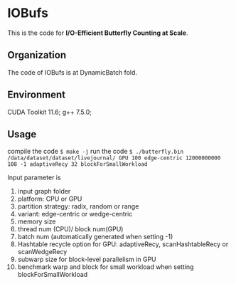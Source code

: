 # IOBufs
This is the code for **I/O-Efficient Butterfly Counting at Scale**.


## Organization
The code of IOBufs is at DynamicBatch fold.

## Environment 
CUDA Toolkit 11.6;
g++ 7.5.0;

## Usage
compile the code
    `$ make -j`
run the code 
    `$ ./butterfly.bin /data/dataset/dataset/livejournal/ GPU 100 edge-centric 12000000000 108 -1 adaptiveRecy 32 blockForSmallWorkload`

Input parameter is 
1. input graph folder
2. platform: CPU or GPU
3. partition strategy: radix, random or range
4. variant: edge-centric or wedge-centric
5. memory size 
6. thread num (CPU)/ block num(GPU)
7. batch num (automatically generated when setting -1)
8. Hashtable recycle option for GPU: adaptiveRecy, scanHashtableRecy or scanWedgeRecy
9. subwarp size for block-level parallelism in GPU
10. benchmark warp and block for small workload when setting blockForSmallWorkload

<!-- ## Prerpocess
In Preprocessing step, use 

    $ cd Preprocess
    $ ./compile.sh 

compile the code and we will get three files: fromDirectToUndirece, preprocess and partition.
This corresponds to following three step:

1. **fromDirectToUndirect** transform the directed graph to undirected graph, delete the duplicate edges and self loops and remove orphan vertices. It take file name as input and will generate undirected graph `1.mmio`.
For example:

    `$ ./fromDirectToUndirect cit-Patents.txt`

The format of `cit-Patents.txt` should be edge list.

2. **preprocess** will do the orientation and reordering and generate the CSR format of graph. It will take `1.mmio` as input and generate two file `begin.bin` and `adjacent.bin`

3. **partition** use hash to partition the graph. To see detail of partition usage, you can read the `Dataset/Cit-Patents/partition.sh`

## Dataset
In folder `Dataset/Cit-Patents/` we give a example of download Cit-Patents graph and preprocessing it.
Run it by

    $ cd Dataset/Cit-Patents/
    $ ./get&preprocess.sh

For the large graph and input file only include edge list, we recommend use preprocess code in `Preprocess/speedupIO`.

For partition, run 

    $./partition.sh 2
    
There are one input arguments `n`, it represent the partition number, we will partition graph into `n*n` pieces -->

<!-- ## Compile and Run code
For small graph, we don't partition the graph. 
Compile the code:

    $ cd Without-graph-partition/
    $ make

Run the code:

    $ mpirun -n 1 ./trianglecounting.bin ../Dataset/Cit-Patents/ 1 1024 1024 1

The input arguments is 
1. input graph folder 
2. number of GPUs
3. number of thread per block 
4. number of block 
5. chuncksize

The output arguments is
1. graph folder 
2. vertex count
3. edge count
4. triangle counts
5. times
6. TEPS rate

For the large graph, partition is required.

Compile the code:

    $ cd With-graph-partition/
    $ make

Run the code:

    $ mpirun -n 8 ./trianglecounting.bin ../Dataset/Cit-Patents/ 8 1024 1024 1 2


The input arguments is 
1. input graph folder 
2. number of GPUs should be m
3. number of thread per block 
4. number of block 
5. chuncksize
6. partition number `n`

The output arguments is
1. graph folder 
4. triangle counts
5. min times
6. max times

## reference -->

